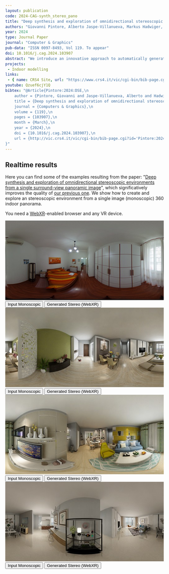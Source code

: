 ```yaml
---
layout: publication
code: 2024-CAG-synth_stereo_pano
title: "Deep synthesis and exploration of omnidirectional stereoscopic environments from a single surround-view panoramic image"
authors: "Giovanni Pintore, Alberto Jaspe-Villanueva, Markus Hadwiger, Jens Schneider, Marco Agus, Fabio Marton, Fabio Bettio, Enrico Gobbetti"
year: 2024
type: Journal Paper
journal: "Computer & Graphics"
pub-data: "ISSN 0097-8493, Vol 119. To appear"
doi: 10.1016/j.cag.2024.103907
abstract: "We introduce an innovative approach to automatically generate and explore immersive stereoscopic indoor environments derived from a single monoscopic panoramic image in an equirectangular format. Once per 360° shot, we estimate the per-pixel depth using a gated deep network architecture. Subsequently, we synthesize a collection of panoramic slices through reprojection and view-synthesis employing deep learning. These slices are distributed around the central viewpoint, with each slice’s projection center placed on the circular path covered by the eyes during a head rotation. Furthermore, each slice encompasses an angular extent sufficient to accommodate the potential gaze directions of both the left and right eye and to provide context for reconstruction. For fast display, a stereoscopic multiple-center-of-projection stereo pair in equirectangular format is composed by suitably blending the precomputed slices. At run-time, the pair is loaded in a lightweight WebXR viewer that responds to head rotations, offering both motion and stereo cues. The approach combines and extends state-of-the-art data-driven techniques, incorporating several innovations. Notably, a gated architecture is introduced for panoramic monocular depth estimation. Leveraging the predicted depth, the same gated architecture is then applied to the re-projection of visible pixels, facilitating the inpainting of occluded and disoccluded regions by incorporating a mixed Generative Adversarial Network (GAN). The resulting system works on a variety of available VR headsets and can serve as a base component for immersive applications. We demonstrate our technology on several indoor scenes from publicly available data."
projects: 
 - Indoor modelling
links:
 - { name: CRS4 Site, url: "https://www.crs4.it/vic/cgi-bin/bib-page.cgi?id=%27Pintore:2024:DSE%27" }
youtube: Qzuef6cjY1Q
bibtex: "@Article{Pintore:2024:DSE,\n
    author = {Pintore, Giovanni and Jaspe-Villanueva, Alberto and Hadwiger, Markus and Schneider, Jens and Agus, Marco and Marton, Fabio and Bettio, Fabio and Gobbetti, Enrico},\n
    title = {Deep synthesis and exploration of omnidirectional stereoscopic environments from a single surround-view panoramic image},\n
    journal = {Computers & Graphics},\n
    volume = {119},\n
    pages = {103907},\n
    month = {March},\n
    year = {2024},\n
    doi = {10.1016/j.cag.2024.103907},\n
    url = {http://vic.crs4.it/vic/cgi-bin/bib-page.cgi?id='Pintore:2024:DSE'},\n
}"
---
```


## Realtime results

Here you can find some of the examples resulting from the paper: \"[Deep synthesis and exploration of omnidirectional stereoscopic environments from a single surround-view panoramic image](https://albertojaspe.net/publications/2024-CAG-synth_stereo_pano.html)\", which significatively improves the quality of [our previous one](https://albertojaspe.net/publications/2023-Web3D-panoverse.html). We show how to create and explore an stereoscopic environment from a single image (monoscopic) 360 indoor panorama.

You need a [WebXR](https://immersiveweb.dev)-enabled browser and any VR device.

<div class="container">

  <div class="row py-3 g-3">
	<div class="col-md-6">
		<div class="thumbnail">
		<img class="rounded img-fluid" src="/demos/panoverse/cag/1/mono-thumb.jpg">
		<div class="text-center my-1">
			<a href="/demos/panoverse/cag/1/mono.png"><button type="button" class="btn btn-primary btn-sm">Input Monoscopic</button></a>
			<a href="/demos/panoverse/stereo.html?scene=cag/1"><button type="button" class="btn btn-success btn-sm">Generated Stereo (WebXR)</button></a>
		</div>
		</div>
	</div>
	<div class="col-md-6">
		<div class="thumbnail">
		<img class="rounded img-fluid" src="/demos/panoverse/cag/2/mono-thumb.jpg">
		<div class="text-center my-1">
			<a href="/demos/panoverse/cag/2/mono.png"><button type="button" class="btn btn-primary btn-sm">Input Monoscopic</button></a>
			<a href="/demos/panoverse/stereo.html?scene=cag/2"><button type="button" class="btn btn-success btn-sm">Generated Stereo (WebXR)</button></a>
		</div>
		</div>
	</div>
  </div>

  <div class="row py-3 g-3">
	<div class="col-md-6">
		<div class="thumbnail">
		<img class="rounded img-fluid" src="/demos/panoverse/cag/3/mono-thumb.jpg">
		<div class="text-center my-1">
			<a href="/demos/panoverse/cag/3/mono.png"><button type="button" class="btn btn-primary btn-sm">Input Monoscopic</button></a>
			<a href="/demos/panoverse/stereo.html?scene=cag/3"><button type="button" class="btn btn-success btn-sm">Generated Stereo (WebXR)</button></a>
		</div>
		</div>
	</div>
	<div class="col-md-6">
		<div class="thumbnail">
		<img class="rounded img-fluid" src="/demos/panoverse/cag/4/mono-thumb.jpg">
		<div class="text-center my-1">
			<a href="/demos/panoverse/cag/4/mono.png"><button type="button" class="btn btn-primary btn-sm">Input Monoscopic</button></a>
			<a href="/demos/panoverse/stereo.html?scene=cag/4"><button type="button" class="btn btn-success btn-sm">Generated Stereo (WebXR)</button></a>
		</div>
		</div>
	</div>
  </div>

</div>